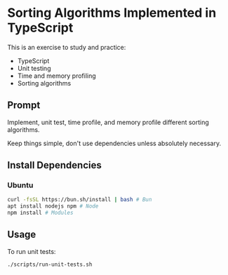 # Sorting Algorithms Implemented in TypeScript

This is an exercise to study and practice:

- TypeScript
- Unit testing
- Time and memory profiling
- Sorting algorithms

## Prompt

Implement, unit test, time profile, and memory profile different sorting algorithms.

Keep things simple, don't use dependencies unless absolutely necessary.

## Install Dependencies

### Ubuntu

```bash
curl -fsSL https://bun.sh/install | bash # Bun
apt install nodejs npm # Node
npm install # Modules
```

## Usage

To run unit tests:

```bash
./scripts/run-unit-tests.sh
```
